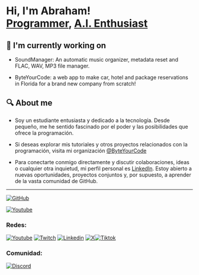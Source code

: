 <h1>Hi, I'm Abraham! <br/><a href="https://github.com/a-esh">Programmer</a>, <a href="https://www.linkedin.com/in/abraham-esh/">A.I. Enthusiast</a>
<h2>🔭 I'm currently working on</h2>
  
- SoundManager: An automatic music organizer, metadata reset and FLAC, WAV, MP3 file manager.

- ByteYourCode: a web app to make car, hotel and package reservations in Florida for a brand new company from scratch!<br/>

</h3>
<h2>🔍 About me</h2>

- Soy un estudiante entusiasta y dedicado a la tecnología. Desde pequeño, me he sentido fascinado por el poder y las posibilidades que ofrece la programación.

- Si deseas explorar mis tutoriales y otros proyectos relacionados con la programación, visita mi organización [@ByteYourCode](https://github.com/ByteYour)

- Para conectarte conmigo directamente y discutir colaboraciones, ideas o cualquier otra inquietud, mi perfil personal es [LinkedIn](https://www.linkedin.com/in/abraham-esh/). Estoy abierto a nuevas oportunidades, proyectos conjuntos y, por supuesto, a aprender de la vasta comunidad de GitHub.

---
[![GitHub](https://img.shields.io/badge/GitHub-Mi_perfil-5B47ED?style=for-the-badge&logo=github&logoColor=white&labelColor=101010)](https://github.com/A-esh)

[![Youtube](https://img.shields.io/badge/Youtube_Programación-Byte_Your_Code-FF0000?style=for-the-badge&logo=youtube&logoColor=white&labelColor=101010)](https://www.youtube.com/channel/UCSki3rWVSXcFRTKYY9F0wjQ)

### Redes:
[![Youtube](https://img.shields.io/badge/Youtube_Personal-abraham_esh-FF0000?style=for-the-badge&logo=youtube&logoColor=white&labelColor=101010)](https://www.youtube.com/channel/UCSH1XcdzydJAUu388EhaQwA) [![Twitch](https://img.shields.io/badge/Twitch-Directos-9146FF?style=for-the-badge&logo=twitch&logoColor=white&labelColor=101010)](https://twitch.com/abraham_esh) [![Linkedin](https://img.shields.io/badge/Linkedin-Perfil_Profesional-2867B2?style=for-the-badge&logo=linkedin&logoColor=white&labelColor=101010)](https://www.linkedin.com/in/abraham-esh/) [![X](https://img.shields.io/badge/Twitter-X-000000?style=for-the-badge&logo=x&logoColor=white&labelColor=101010)](https://twitter.com/abraham_esh)[![Tiktok](https://img.shields.io/badge/TikTok-Tutoriales%20rapidos-ff0050?style=for-the-badge&logo=tiktok&logoColor=white&labelColor=000000)](https://www.tiktok.com/@abraham_esh)

### Comunidad:
[![Discord](https://img.shields.io/badge/Discord-Canal_de_la_comunidad-5865F2?style=for-the-badge&logo=discord&logoColor=white&labelColor=101010)](https://discord.gg/eh7BFDB)
